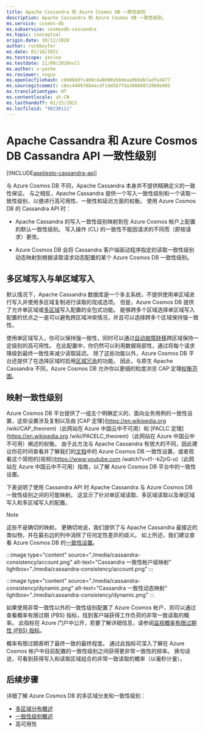 ```yaml
---
title: Apache Cassandra 和 Azure Cosmos DB 一致性级别
description: Apache Cassandra 和 Azure Cosmos DB 一致性级别。
ms.service: cosmos-db
ms.subservice: cosmosdb-cassandra
ms.topic: conceptual
origin.date: 10/12/2020
author: rockboyfor
ms.date: 01/18/2021
ms.testscope: yes|no
ms.testdate: 11/09/2020null
ms.author: v-yeche
ms.reviewer: sngun
ms.openlocfilehash: cb608ddfc460c4a8b00a58deaa9bbdb7adfa3477
ms.sourcegitcommit: c8ec440978b4acdf1dd5b7fda30866872069e005
ms.translationtype: HT
ms.contentlocale: zh-CN
ms.lasthandoff: 01/15/2021
ms.locfileid: "98230111"
---
```

<!--Verified successfully-->
# <a name="apache-cassandra-and-azure-cosmos-db-cassandra-api-consistency-levels"></a>Apache Cassandra 和 Azure Cosmos DB Cassandra API 一致性级别
[!INCLUDE[appliesto-cassandra-api](includes/appliesto-cassandra-api.md)]

与 Azure Cosmos DB 不同，Apache Cassandra 本身并不提供精确定义的一致性保证。 与之相反，Apache Cassandra 提供一个写入一致性级别和一个读取一致性级别，以便进行高可用性、一致性和延迟方面的权衡。 使用 Azure Cosmos DB 的 Cassandra API 时：

* Apache Cassandra 的写入一致性级别映射到在 Azure Cosmos 帐户上配置的默认一致性级别。 写入操作 (CL) 的一致性不能因请求的不同而（即按请求）更改。

* Azure Cosmos DB 会将 Cassandra 客户端驱动程序指定的读取一致性级别动态映射到根据读取请求动态配置的某个 Azure Cosmos DB 一致性级别。

<a name="mapping-consistency-levels"></a>
## <a name="multi-region-writes-vs-single-region-writes"></a>多区域写入与单区域写入

默认情况下，Apache Cassandra 数据库是一个多主系统，不提供使用单区域进行写入并使用多区域复制进行读取的现成选项。 但是，Azure Cosmos DB 提供了允许单区域或[多区域](how-to-multi-master.md)写入配置的全包式功能。 能够跨多个区域选择单区域写入配置的优点之一是可以避免跨区域冲突情况，并且可以选择跨多个区域保持强一致性。 

使用单区域写入，你可以保持强一致性，同时可以通过[自动故障转移](high-availability.md#multi-region-accounts-with-a-single-write-region-write-region-outage)跨区域保持一定级别的高可用性。 在此配置中，你仍然可以利用数据局部性，通过将每个请求降级到最终一致性来减少读取延迟。 除了这些功能以外，Azure Cosmos DB 平台还提供了在选择区域时启用[区域冗余](high-availability.md#availability-zone-support)的功能。 因此，与原生 Apache Cassandra 不同，Azure Cosmos DB 允许你以更细的粒度浏览 CAP 定理[权衡范围](consistency-levels.md#rto)。

## <a name="mapping-consistency-levels"></a>映射一致性级别

Azure Cosmos DB 平台提供了一组五个明确定义的、面向业务用例的一致性设置，这些设置涉及复制以及由 [CAP 定理](https://en.wikipedia.org /wiki/CAP_theorem)（此网站在 Azure 中国云中不可用）和 [PACLC 定理](https://en.wikipedia.org /wiki/PACELC_theorem)（此网站在 Azure 中国云中不可用）阐述的权衡。 由于此方法与 Apache Cassandra 有很大的不同，因此建议你花时间查看并了解我们的[文档](consistency-levels.md)中的 Azure Cosmos DB 一致性设置，或者观看这个简短的[视频](https://www.youtube.com /watch?v=t1--kZjrG-o)（此网站在 Azure 中国云中不可用）指南，以了解 Azure Cosmos DB 平台中的一致性设置。

下表说明了使用 Cassandra API 时 Apache Cassandra 与 Azure Cosmos DB 一致性级别之间的可能映射。 这显示了针对单区域读取、多区域读取以及单区域写入和多区域写入的配置。

> [!NOTE]
> 这些不是确切的映射。 更确切地说，我们提供了与 Apache Cassandra 最接近的类似物，并在最右边的列中消除了任何定性差异的歧义。 如上所述，我们建议查看 Azure Cosmos DB 的[一致性设置](consistency-levels.md)。 

:::image type="content" source="./media/cassandra-consistency/account.png" alt-text="Cassandra 一致性帐户级映射" lightbox="./media/cassandra-consistency/account.png" :::

:::image type="content" source="./media/cassandra-consistency/dynamic.png" alt-text="Cassandra 一致性动态映射" lightbox="./media/cassandra-consistency/dynamic.png" :::

如果使用非常一致性以外的一致性级别配置了 Azure Cosmos 帐户，则可以通过查看概率有限过期 (PBS) 指标，找到客户端获得工作负荷的非常一致读取的概率。 此指标在 Azure 门户中公开，若要了解详细信息，请参阅[监视概率有限过期性 (PBS) 指标](how-to-manage-consistency.md#monitor-probabilistically-bounded-staleness-pbs-metric)。

概率有限过期表明了最终一致的最终程度。 通过此指标可深入了解在 Azure Cosmos 帐户中目前配置的一致性级别之间获得更非常一致性的频率。 换句话说，可看到获得写入和读取区域组合的非常一致读取的概率（以毫秒计量）。

## <a name="next-steps"></a>后续步骤

详细了解 Azure Cosmos DB 的多区域分发和一致性级别：

* [多区域分布概述](distribute-data-globally.md)
* [一致性级别概述](consistency-levels.md)
* 高可用性

<!-- Update_Description: update meta properties, wording update, update link -->
